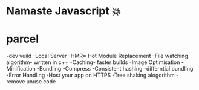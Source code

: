 # Namaste Javascript 💥

# parcel
-dev vuild
-Local Server
-HMR= Hot Module Replacement 
-File watching algorithm- written in c++
-Caching- faster builds
-Image Optimisation
-Minification
-Bundling
-Compress
-Consistent hashing
-differntial bundling
-Error Handling
-Host your app on HTTPS
-Tree shaking alogorithm - remove unuse code 

